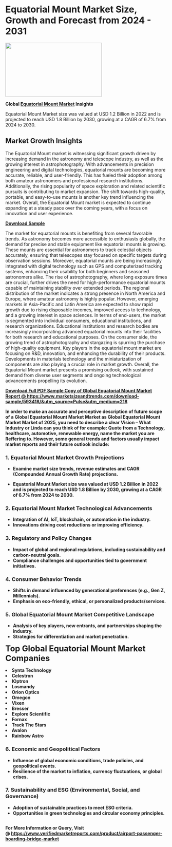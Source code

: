 <H1>Equatorial Mount Market Size, Growth and Forecast from 2024 - 2031</H1><img class="aligncenter size-medium wp-image-584254" src="https://thirdeyenews.in/wp-content/uploads/2024/09/Global-Market-Research-300x168.jpeg" alt="" width="300" height="168" /><p><strong>Global&nbsp;<a href="https://www.marketsizeandtrends.com/download-sample/593418/&amp;utm_source=Pulse&amp;utm_medium=218">Equatorial Mount Market</a> Insights</strong></p><p>Equatorial Mount Market size was valued at USD 1.2 Billion in 2022 and is projected to reach USD 1.8 Billion by 2030, growing at a CAGR of 6.7% from 2024 to 2030.</p><p><h2>Market Growth Insights</h2> <p>The Equatorial Mount market is witnessing significant growth driven by increasing demand in the astronomy and telescope industry, as well as the growing interest in astrophotography. With advancements in precision engineering and digital technologies, equatorial mounts are becoming more accurate, reliable, and user-friendly. This has fueled their adoption among both amateur astronomers and professional research institutions. Additionally, the rising popularity of space exploration and related scientific pursuits is contributing to market expansion. The shift towards high-quality, portable, and easy-to-use mounts is another key trend influencing the market. Overall, the Equatorial Mount market is expected to continue expanding at a steady pace over the coming years, with a focus on innovation and user experience. </p> <p><strong><a href="#">Download Sample</a></strong></p> <p>The market for equatorial mounts is benefiting from several favorable trends. As astronomy becomes more accessible to enthusiasts globally, the demand for precise and stable equipment like equatorial mounts is growing. These mounts are essential for astronomers to track celestial objects accurately, ensuring that telescopes stay focused on specific targets during observation sessions. Moreover, equatorial mounts are being increasingly integrated with digital technology such as GPS and computerized tracking systems, enhancing their usability for both beginners and seasoned astronomers alike. The rise of astrophotography, where long exposure times are crucial, further drives the need for high-performance equatorial mounts capable of maintaining stability over extended periods. The regional distribution of the market indicates a strong presence in North America and Europe, where amateur astronomy is highly popular. However, emerging markets in Asia-Pacific and Latin America are expected to show rapid growth due to rising disposable incomes, improved access to technology, and a growing interest in space sciences. In terms of end-users, the market is segmented into individual consumers, educational institutions, and research organizations. Educational institutions and research bodies are increasingly incorporating advanced equatorial mounts into their facilities for both research and educational purposes. On the consumer side, the growing trend of astrophotography and stargazing is spurring the purchase of high-quality equipment. Key players in the equatorial mount market are focusing on R&D, innovation, and enhancing the durability of their products. Developments in materials technology and the miniaturization of components are also playing a crucial role in market growth. Overall, the Equatorial Mount market presents a promising outlook, with sustained demand from diverse user segments and ongoing technological advancements propelling its evolution.</p> <p><strong><a href="#"></p><p><span class=""><strong>Download Full PDF Sample Copy of Global Equatorial Mount Market Report</strong> @ <a href="https://www.marketsizeandtrends.com/download-sample/593418/&amp;utm_source=Pulse&amp;utm_medium=218" target="_blank">https://www.marketsizeandtrends.com/download-sample/593418/&amp;utm_source=Pulse&amp;utm_medium=218</a></span></p><p>In order to make an accurate and perceptive description of future scope of a Global&nbsp;Equatorial Mount Market Market as Global&nbsp;Equatorial Mount Market Market of 2025, you need to describe a clear Vision &ndash; What Industry or Linda can you think of for example: Quote from a Technology, healthcare, automotive, renewable energy, name the market you are Reffering to. However, some general trends and factors usually impact market reports and their future outlook include:</p><h3>1.&nbsp;<strong>Equatorial Mount Market Growth Projections</strong></h3><ul><li>Examine market size trends, revenue estimates and CAGR (Compounded Annual Growth Rate) projections.</li><li><p>Equatorial Mount Market size was valued at USD 1.2 Billion in 2022 and is projected to reach USD 1.8 Billion by 2030, growing at a CAGR of 6.7% from 2024 to 2030.</p></li></ul><h3>2.&nbsp;<strong>Equatorial Mount Market Technological Advancements</strong></h3><ul><li>Integration of AI, IoT, blockchain, or automation in the industry.</li><li>Innovations driving cost reductions or improving efficiency.</li></ul><h3>3.&nbsp;<strong>Regulatory and Policy Changes</strong></h3><ul><li>Impact of global and regional regulations, including sustainability and carbon-neutral goals.</li><li>Compliance challenges and opportunities tied to government initiatives.</li></ul><h3>4.&nbsp;<strong>Consumer Behavior Trends</strong></h3><ul><li>Shifts in demand influenced by generational preferences (e.g., Gen Z, Millennials).</li><li>Emphasis on eco-friendly, ethical, or personalized products/services.</li></ul><h3>5.&nbsp;<strong>Global Equatorial Mount Market Competitive Landscape</strong></h3><ul><li>Analysis of key players, new entrants, and partnerships shaping the industry.</li><li>Strategies for differentiation and market penetration.</li></ul><p data-pm-slice="1 1 []"><span style="color: inherit; font-family: inherit; font-size: 25px;">Top Global Equatorial Mount Market Companies</span></p><div class="" data-test-id=""><p><li>Synta Technology</li><li> Celestron</li><li> IOptron</li><li> Losmandy</li><li> Orion Optics</li><li> Omegon</li><li> Vixen</li><li> Bresser</li><li> Explore Scientific</li><li> Fornax</li><li> Track The Stars</li><li> Avalon</li><li> Rainbow Astro</li></p></div><h3>6.&nbsp;<strong>Economic and Geopolitical Factors</strong></h3><ul><li>Influence of global economic conditions, trade policies, and geopolitical events.</li><li>Resilience of the market to inflation, currency fluctuations, or global crises.</li></ul><h3>7.&nbsp;<strong>Sustainability and ESG (Environmental, Social, and Governance)</strong></h3><ul><li>Adoption of sustainable practices to meet ESG criteria.</li><li>Opportunities in green technologies and circular economy principles.</li></ul><h2><strong style="font-size: 14px;">For More Information or Query, Visit @&nbsp;</strong><a style="background-color: #ffffff; font-size: 14px;" href="https://www.marketsizeandtrends.com/report/equatorial-mount-market/" target="_blank">https://www.verifiedmarketreports.com/product/airport-passenger-boarding-bridge-market</a></h2>
